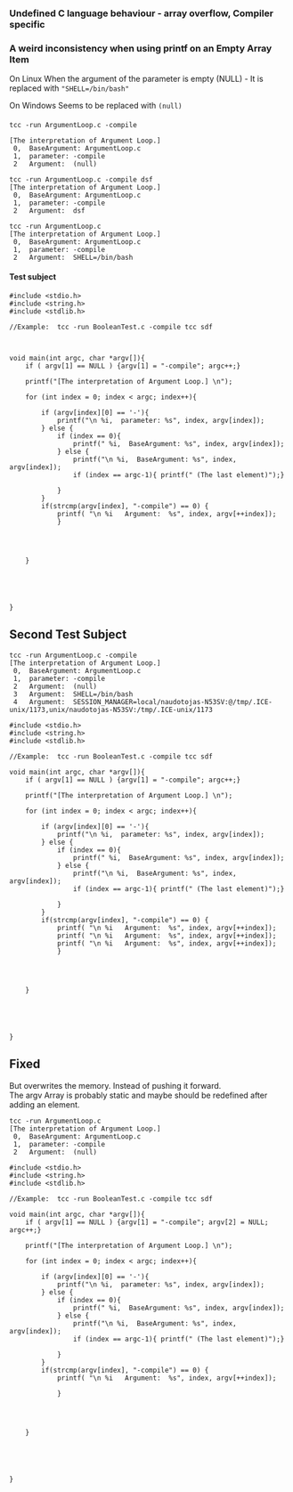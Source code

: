 ### Undefined C language behaviour - array overflow, Compiler specific
### A weird inconsistency when using printf on an Empty Array Item
On Linux
When the argument of the parameter is empty (NULL) - It is replaced with `"SHELL=/bin/bash"`

On Windows
Seems to be replaced with `(null)`

####



`tcc -run ArgumentLoop.c -compile `
```
[The interpretation of Argument Loop.] 
 0,  BaseArgument: ArgumentLoop.c
 1,  parameter: -compile
 2   Argument:  (null)
```

```
tcc -run ArgumentLoop.c -compile dsf
[The interpretation of Argument Loop.] 
 0,  BaseArgument: ArgumentLoop.c
 1,  parameter: -compile
 2   Argument:  dsf
```

```
tcc -run ArgumentLoop.c 
[The interpretation of Argument Loop.] 
 0,  BaseArgument: ArgumentLoop.c
 1,  parameter: -compile
 2   Argument:  SHELL=/bin/bash
```


#### Test subject
```
#include <stdio.h>
#include <string.h>
#include <stdlib.h>

//Example:  tcc -run BooleanTest.c -compile tcc sdf



void main(int argc, char *argv[]){
	if ( argv[1] == NULL ) {argv[1] = "-compile"; argc++;}
	
	printf("[The interpretation of Argument Loop.] \n");
	
	for (int index = 0; index < argc; index++){
		
		if (argv[index][0] == '-'){ 
			printf("\n %i,  parameter: %s", index, argv[index]); 
		} else { 
			if (index == 0){
				printf(" %i,  BaseArgument: %s", index, argv[index]); 
			} else {
				printf("\n %i,  BaseArgument: %s", index, argv[index]); 
				if (index == argc-1){ printf(" (The last element)");}
				
			}
		}
		if(strcmp(argv[index], "-compile") == 0) {
			printf( "\n %i   Argument:  %s", index, argv[++index]);
			}
		

		
		
	}
	
	

	

}
```



## Second Test Subject

```
tcc -run ArgumentLoop.c -compile
[The interpretation of Argument Loop.] 
 0,  BaseArgument: ArgumentLoop.c
 1,  parameter: -compile
 2   Argument:  (null)
 3   Argument:  SHELL=/bin/bash
 4   Argument:  SESSION_MANAGER=local/naudotojas-N53SV:@/tmp/.ICE-unix/1173,unix/naudotojas-N53SV:/tmp/.ICE-unix/1173
```

```
#include <stdio.h>
#include <string.h>
#include <stdlib.h>

//Example:  tcc -run BooleanTest.c -compile tcc sdf

void main(int argc, char *argv[]){
	if ( argv[1] == NULL ) {argv[1] = "-compile"; argc++;}
	
	printf("[The interpretation of Argument Loop.] \n");
	
	for (int index = 0; index < argc; index++){
		
		if (argv[index][0] == '-'){ 
			printf("\n %i,  parameter: %s", index, argv[index]); 
		} else { 
			if (index == 0){
				printf(" %i,  BaseArgument: %s", index, argv[index]); 
			} else {
				printf("\n %i,  BaseArgument: %s", index, argv[index]); 
				if (index == argc-1){ printf(" (The last element)");}
				
			}
		}
		if(strcmp(argv[index], "-compile") == 0) {
			printf( "\n %i   Argument:  %s", index, argv[++index]);
			printf( "\n %i   Argument:  %s", index, argv[++index]);
			printf( "\n %i   Argument:  %s", index, argv[++index]);
			}
		

		
		
	}
	
	

	

}
```

## Fixed 
But overwrites the memory. Instead of pushing it forward.  
The argv Array is probably static and maybe should be redefined after adding an element.

```
tcc -run ArgumentLoop.c 
[The interpretation of Argument Loop.] 
 0,  BaseArgument: ArgumentLoop.c
 1,  parameter: -compile
 2   Argument:  (null)
```

```
#include <stdio.h>
#include <string.h>
#include <stdlib.h>

//Example:  tcc -run BooleanTest.c -compile tcc sdf

void main(int argc, char *argv[]){
	if ( argv[1] == NULL ) {argv[1] = "-compile"; argv[2] = NULL; argc++;}
	
	printf("[The interpretation of Argument Loop.] \n");
	
	for (int index = 0; index < argc; index++){
		
		if (argv[index][0] == '-'){ 
			printf("\n %i,  parameter: %s", index, argv[index]); 
		} else { 
			if (index == 0){
				printf(" %i,  BaseArgument: %s", index, argv[index]); 
			} else {
				printf("\n %i,  BaseArgument: %s", index, argv[index]); 
				if (index == argc-1){ printf(" (The last element)");}
				
			}
		}
		if(strcmp(argv[index], "-compile") == 0) {
			printf( "\n %i   Argument:  %s", index, argv[++index]);

			}
		

		
		
	}
	
	

	

}
```
